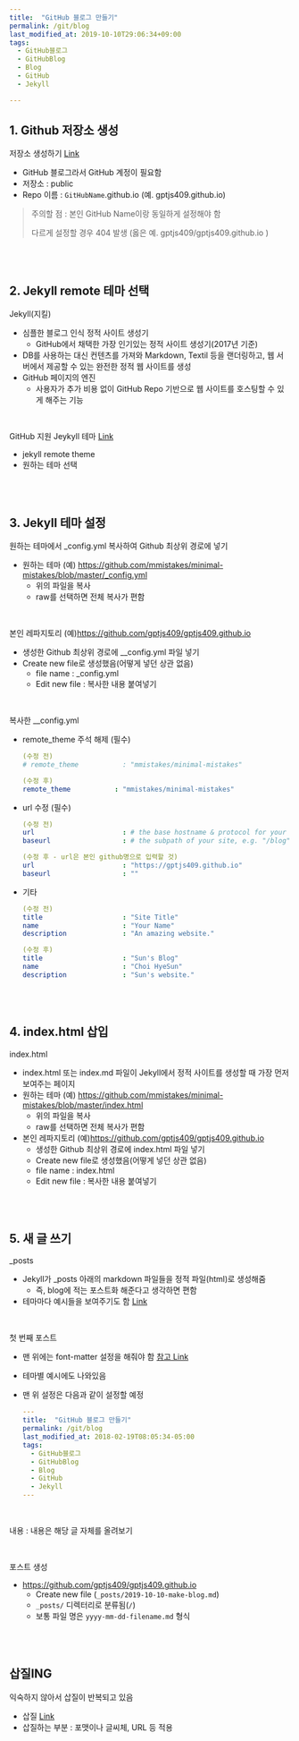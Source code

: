 ```yaml
---
title:  "GitHub 블로그 만들기"
permalink: /git/blog
last_modified_at: 2019-10-10T29:06:34+09:00
tags:
  - GitHub블로그
  - GitHubBlog
  - Blog
  - GitHub
  - Jekyll

---
```


## 1. Github 저장소 생성

저장소 생성하기 [Link](https://github.com/new) 
- GitHub 블로그라서 GitHub 계정이 필요함
- 저장소 : public
- Repo 이름 : `GitHubName`.github.io (예. gptjs409.github.io)
> 주의할 점 : 본인 GitHub Name이랑 동일하게 설정해야 함 
> 
> 다르게 설정할 경우 404 발생 (옳은 예. gptjs409/gptjs409.github.io )

<br>
<br>

## 2. Jekyll remote 테마 선택

Jekyll(지킬)
- 심플한 블로그 인식 정적 사이트 생성기
  - GitHub에서 채택한 가장 인기있는 정적 사이트 생성기(2017년 기준)
- DB를 사용하는 대신 컨텐츠를 가져와 Markdown, Textil 등을 랜더링하고, 웹 서버에서 제공할 수 있는 완전한 정적 웹 사이트를 생성
- GitHub 페이지의 엔진
  - 사용자가 추가 비용 없이 GitHub Repo 기반으로 웹 사이트를 호스팅할 수 있게 해주는 기능

<br>

GitHub 지원 Jeykyll 테마 [Link](https://github.com/topics/jekyll-theme)
- jekyll remote theme
- 원하는 테마 선택

<br>
<br>

## 3. Jekyll 테마 설정

원하는 테마에서 _config.yml 복사하여 Github 최상위 경로에 넣기
- 원하는 테마 (예) https://github.com/mmistakes/minimal-mistakes/blob/master/_config.yml
  - 위의 파일을 복사
  - raw를 선택하면 전체 복사가 편함
  
<br>

본인 레파지토리 (예)https://github.com/gptjs409/gptjs409.github.io
- 생성한 Github 최상위 경로에 __config.yml 파일 넣기
- Create new file로 생성했음(어떻게 넣던 상관 없음)
  - file name : _config.yml
  - Edit new file : 복사한 내용 붙여넣기

<br>

복사한 __config.yml
- remote_theme 주석 해제 (필수)
  ```yml
  (수정 전)
  # remote_theme           : "mmistakes/minimal-mistakes"
  
  (수정 후)
  remote_theme           : "mmistakes/minimal-mistakes"
  ```
- url 수정 (필수)
  ```yml
  (수정 전)
  url                      : # the base hostname & protocol for your site e.g. "https://mmistakes.github.io"
  baseurl                  : # the subpath of your site, e.g. "/blog"
  
  (수정 후 - url은 본인 github명으로 입력할 것)
  url                      : "https://gptjs409.github.io"
  baseurl                  : ""
  ```
- 기타
  ```yml
  (수정 전)
  title                    : "Site Title"
  name                     : "Your Name"
  description              : "An amazing website."
  
  (수정 후)
  title                    : "Sun's Blog"
  name                     : "Choi HyeSun"
  description              : "Sun's website."
  ```

<br>
<br>

## 4. index.html 삽입

index.html
- index.html 또는 index.md 파일이 Jekyll에서 정적 사이트를 생성할 때 가장 먼저 보여주는 페이지
- 원하는 테마 (예) https://github.com/mmistakes/minimal-mistakes/blob/master/index.html
  - 위의 파일을 복사
  - raw를 선택하면 전체 복사가 편함
- 본인 레파지토리 (예)https://github.com/gptjs409/gptjs409.github.io
  - 생성한 Github 최상위 경로에 index.html 파일 넣기
  - Create new file로 생성했음(어떻게 넣던 상관 없음)
  - file name : index.html
  - Edit new file : 복사한 내용 붙여넣기

<br>
<br>

## 5. 새 글 쓰기

_posts
- Jekyll가 _posts 아래의 markdown 파일들을 정적 파일(html)로 생성해줌
  - 즉, blog에 적는 포스트화 해준다고 생각하면 편함
- 테마마다 예시들을 보여주기도 함 [Link](https://github.com/mmistakes/minimal-mistakes/tree/master/test/_posts)
  
<br>

첫 번째 포스트
- 맨 위에는 font-matter 설정을 해줘야 함 [참고 Link](https://jekyllrb.com/docs/front-matter/)
- 테마별 예시에도 나와있음
- 맨 위 설정은 다음과 같이 설정할 예정

  ```yml
  ---
  title:  "GitHub 블로그 만들기"
  permalink: /git/blog
  last_modified_at: 2018-02-19T08:05:34-05:00
  tags:
    - GitHub블로그
    - GitHubBlog
    - Blog
    - GitHub
    - Jekyll
  ---
  ```

<br>

내용 : 내용은 해당 글 자체를 올려보기

<br>

포스트 생성
- https://github.com/gptjs409/gptjs409.github.io
  - Create new file (`_posts/2019-10-10-make-blog.md`)
  - `_posts/` 디렉터리로 분류됨(`/`)
  - 보통 파일 명은 `yyyy-mm-dd-filename.md` 형식
  
<br>
<br>

## 삽질ING
익숙하지 않아서 삽질이 반복되고 있음
- 삽질 [Link](https://github.com/gptjs409/gptjs409.github.io/issues/1)
- 삽질하는 부분 : 포맷이나 글씨체, URL 등 적용
